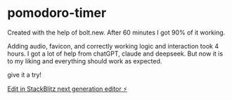 # pomodoro-timer

Created with the help of bolt.new.
After 60 minutes I got 90% of it working.

Adding audio, favicon, and correctly working logic and interaction took 4 hours.
I got a lot of help from chatGPT, claude and deepseek.
But now it is to my liking and everything should work as expected.

give it a try!


[Edit in StackBlitz next generation editor ⚡️](https://stackblitz.com/~/github.com/doyouknowmarc/pomodoro-timer)
